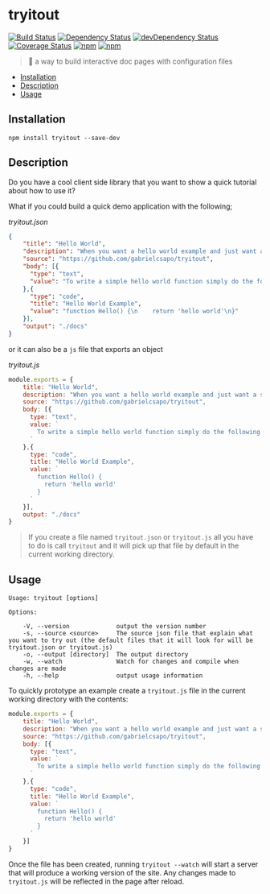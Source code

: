 # tryitout

[![Build Status](https://travis-ci.org/gabrielcsapo/tryitout.svg?branch=master)](https://travis-ci.org/gabrielcsapo/tryitout)
[![Dependency Status](https://david-dm.org/gabrielcsapo/tryitout.svg)](https://david-dm.org/gabrielcsapo/tryitout)
[![devDependency Status](https://david-dm.org/gabrielcsapo/tryitout/dev-status.svg)](https://david-dm.org/gabrielcsapo/tryitout#info=devDependencies)
[![Coverage Status](https://node-coverage-server.herokuapp.com/badge/github%2Ecom/gabrielcsapo/tryitout.svg)](https://node-coverage-server.herokuapp.com/coverage/github%2Ecom/gabrielcsapo/tryitout)
[![npm](https://img.shields.io/npm/dt/tryitout.svg?maxAge=2592000)]()
[![npm](https://img.shields.io/npm/dm/tryitout.svg?maxAge=2592000)]()

> 🎩 a way to build interactive doc pages with configuration files

<!-- TOC depthFrom:2 depthTo:6 withLinks:1 updateOnSave:1 orderedList:0 -->

- [Installation](#installation)
- [Description](#description)
- [Usage](#usage)

<!-- /TOC -->

## Installation

```
npm install tryitout --save-dev
```

## Description

Do you have a cool client side library that you want to show a quick tutorial about how to use it?

What if you could build a quick demo application with the following;

_tryitout.json_
```json
{
    "title": "Hello World",
    "description": "When you want a hello world example and just want a simple example cli",
    "source": "https://github.com/gabrielcsapo/tryitout",
    "body": [{
      "type": "text",
      "value": "To write a simple hello world function simply do the following"
    },{
      "type": "code",
      "title": "Hello World Example",
      "value": "function Hello() {\n    return 'hello world'\n}"
    }],
    "output": "./docs"
}
```

or it can also be a `js` file that exports an object

_tryitout.js_
```js
module.exports = {
    title: "Hello World",
    description: "When you want a hello world example and just want a simple example cli",
    source: "https://github.com/gabrielcsapo/tryitout",
    body: [{
      type: "text",
      value: `
        To write a simple hello world function simply do the following
      `
    },{
      type: "code",
      title: "Hello World Example",
      value: `
        function Hello() {
          return 'hello world'
        }
      `
    }],
    output: "./docs"
}
```

> If you create a file named `tryitout.json` or `tryitout.js` all you have to do is call `tryitout` and it will pick up that file by default in the current working directory.

## Usage

```
Usage: tryitout [options]

Options:

    -V, --version             output the version number
    -s, --source <source>     The source json file that explain what you want to try out (the default files that it will look for will be tryitout.json or tryitout.js)
    -o, --output [directory]  The output directory
    -w, --watch               Watch for changes and compile when changes are made
    -h, --help                output usage information
```

To quickly prototype an example create a `tryitout.js` file in the current working directory with the contents:

```js
module.exports = {
    title: "Hello World",
    description: "When you want a hello world example and just want a simple example cli",
    source: "https://github.com/gabrielcsapo/tryitout",
    body: [{
      type: "text",
      value: `
        To write a simple hello world function simply do the following
      `
    },{
      type: "code",
      title: "Hello World Example",
      value: `
        function Hello() {
          return 'hello world'
        }
      `
    }]
}
```

Once the file has been created, running `tryitout --watch` will start a server that will produce a working version of the site. Any changes made to `tryitout.js` will be reflected in the page after reload.
